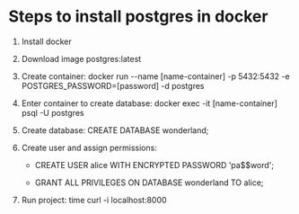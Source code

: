 # Steps to install postgres in docker

1. Install docker

2. Download image postgres:latest

3. Create container: docker run --name [name-container] -p 5432:5432 -e POSTGRES_PASSWORD=[password] -d postgres

4. Enter container to create database: docker exec -it [name-container] psql -U postgres

5. Create database: CREATE DATABASE wonderland;

6. Create user and assign permissions:

    - CREATE USER alice WITH ENCRYPTED PASSWORD 'pa$$word';
    
    - GRANT ALL PRIVILEGES ON DATABASE wonderland TO alice;

7. Run project: time curl -i localhost:8000